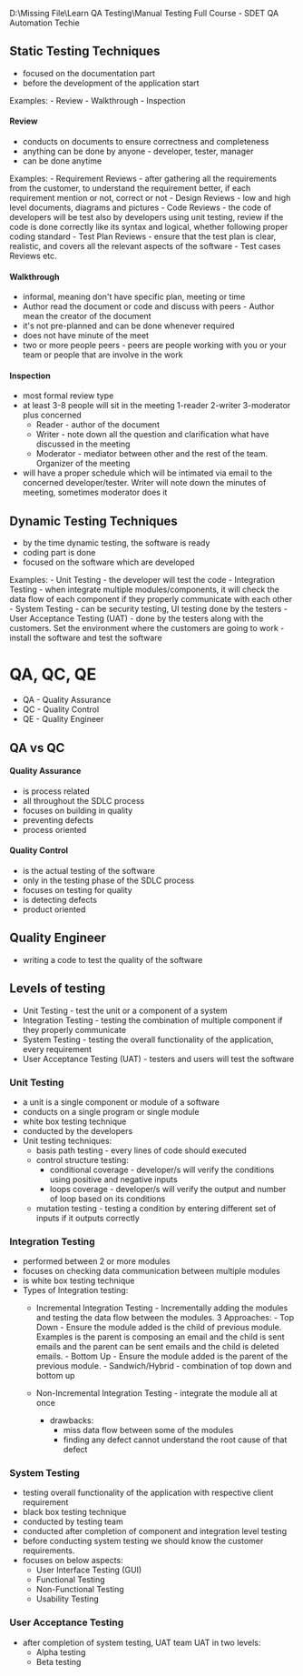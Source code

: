 D:\Missing File\Learn QA Testing\Manual Testing Full Course - SDET QA Automation Techie


## Static Testing Techniques
- focused on the documentation part
- before the development of the application start

Examples:
	- Review
	- Walkthrough
	- Inspection



#### Review
- conducts on documents to ensure correctness and completeness
- anything can be done by anyone - developer, tester, manager
- can be done anytime

Examples:
	- Requirement Reviews - after gathering all the requirements from the customer, to understand the requirement better, if each requirement mention or not, correct or not 
	- Design Reviews - low and high level documents, diagrams and pictures
	- Code Reviews - the code of developers will be test also by developers using unit testing, review if the code is done correctly like its syntax and logical, whether following proper coding standard
	- Test Plan Reviews - ensure that the test plan is clear, realistic, and covers all the relevant aspects of the software
	- Test cases Reviews etc.


#### Walkthrough
- informal, meaning don't have specific plan, meeting or time
- Author read the document or code and discuss with peers - Author mean the creator of the document
- it's not pre-planned and can be done whenever required
- does not have minute of the meet
- two or more people peers - peers are people working with you or your team or people that are involve in the work


#### Inspection
- most formal review type
- at least 3-8 people will sit in the meeting 1-reader 2-writer 3-moderator plus concerned
	- Reader - author of the document
	- Writer - note down all the question and clarification what have discussed in the meeting
	- Moderator - mediator between other and the rest of the team. Organizer of the meeting
- will have a proper schedule which will be intimated via email to the concerned developer/tester. Writer will note down the minutes of meeting, sometimes moderator does it



## Dynamic Testing Techniques
- by the time dynamic testing, the software is ready
- coding part is done
- focused on the software which are developed

Examples:
	- Unit Testing - the developer will test the code
	- Integration Testing - when integrate multiple modules/components, it will check the data flow of each component if they properly communicate with each other
	- System Testing - can be security testing, UI testing done by the testers
	- User Acceptance Testing (UAT) - done by the testers along with the customers. Set the environment where the customers are going to work - install the software and test the software


# QA, QC, QE
- QA - Quality Assurance
- QC - Quality Control
- QE - Quality Engineer


## QA vs QC

#### Quality Assurance 
- is process related 
- all throughout the SDLC process
- focuses on building in quality
- preventing defects
- process oriented

#### Quality Control
- is the actual testing of the software
- only in the testing phase of the SDLC process
- focuses on testing for quality
- is detecting defects
- product oriented



## Quality Engineer
- writing a code to test the quality of the software


## Levels of testing
- Unit Testing - test the unit or a component of a system
- Integration Testing - testing the combination of multiple component if they properly communicate
- System Testing - testing the overall functionality of the application, every requirement
- User Acceptance Testing (UAT) - testers and users will test the software


### Unit Testing
- a unit is a single component or module of a software
- conducts on a single program or single module
- white box testing technique
- conducted by the developers
- Unit testing techniques:
	- basis path testing - every lines of code should executed
	- control structure testing:
		- conditional coverage - developer/s will verify the conditions using positive and negative inputs
		- loops coverage - developer/s will verify the output and number of loop based on its conditions
	- mutation testing - testing a condition by entering different set of inputs if it outputs correctly



### Integration Testing
- performed between 2 or more modules
- focuses on checking data communication between multiple modules
- is white box testing technique
- Types of Integration testing:
	- Incremental Integration Testing - Incrementally adding the modules and testing the data flow between the modules.
		  3 Approaches:
					  - Top Down - Ensure the module added is the child of previous module. Examples is the parent is composing an email and the child is sent emails and the parent can be sent emails and the child is deleted emails.
					  - Bottom Up - Ensure the module added is the parent of the previous module.
					  - Sandwich/Hybrid - combination of top down and bottom up
					  
	- Non-Incremental Integration Testing - integrate the module all at once
		- drawbacks:
			- miss data flow between some of the modules
			- finding any defect cannot understand the root cause of that defect




### System Testing
- testing overall functionality of the application with respective client requirement
- black box testing technique
- conducted by testing team
- conducted after completion of component and integration level testing 
- before conducting system testing we should know the customer requirements.
- focuses on below aspects:
	- User Interface Testing (GUI)
	- Functional Testing
	- Non-Functional Testing
	- Usability Testing



### User Acceptance Testing
- after completion of system testing, UAT team UAT in two levels:
	- Alpha testing
	- Beta testing



